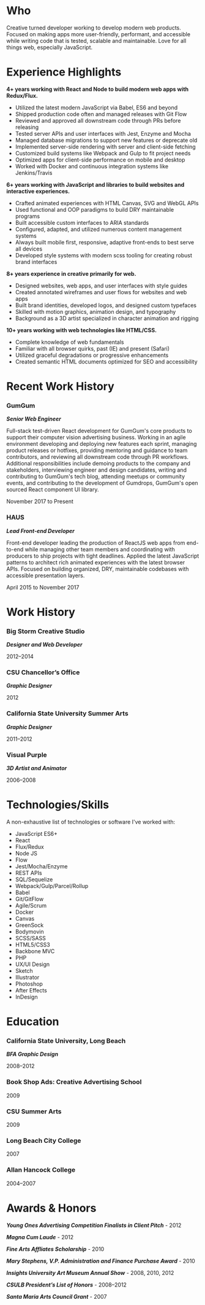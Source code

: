 # Who

Creative turned developer working to develop modern web products. Focused on making apps more user-friendly, performant, and accessible while writing code that is tested, scalable and maintainable. Love for all things web, especially JavaScript.

# Experience Highlights

**4+ years working with React and Node to build modern web apps with Redux/Flux.**

-   Utilized the latest modern JavaScript via Babel, ES6 and beyond
-   Shipped production code often and managed releases with Git Flow
-   Reviewed and approved all downstream code through PRs before releasing
-   Tested server APIs and user interfaces with Jest, Enzyme and Mocha
-   Managed database migrations to support new features or deprecate old
-   Implemented server-side rendering with server and client-side fetching
-   Customized build systems like Webpack and Gulp to fit project needs
-   Optimized apps for client-side performance on mobile and desktop
-   Worked with Docker and continuous integration systems like Jenkins/Travis

**6+ years working with JavaScript and libraries to build websites and interactive experiences.**

-   Crafted animated experiences with HTML Canvas, SVG and WebGL APIs
-   Used functional and OOP paradigms to build DRY maintainable programs
-   Built accessible custom interfaces to ARIA standards
-   Configured, adapted, and utilized numerous content management systems
-   Always built mobile first, responsive, adaptive front-ends to best serve all devices
-   Developed style systems with modern scss tooling for creating robust brand interfaces

**8+ years experience in creative primarily for web.**

-   Designed websites, web apps, and user interfaces with style guides
-   Created annotated wireframes and user flows for websites and web apps
-   Built brand identities, developed logos, and designed custom typefaces
-   Skilled with motion graphics, animation design, and typography
-   Background as a 3D artist specialized in character animation and rigging

**10+ years working with web technologies like HTML/CSS.**

-   Complete knowledge of web fundamentals
-   Familiar with all browser quirks, past (IE) and present (Safari)
-   Utilized graceful degradations or progressive enhancements
-   Created semantic HTML documents optimized for SEO and accessibility

# Recent Work History

### GumGum

**_Senior Web Engineer_**

Full-stack test-driven React development for GumGum's core products to support their computer vision advertising business. Working in an agile environment developing and deploying new features each sprint, managing product releases or hotfixes, providing mentoring and guidance to team contributors, and reviewing all downstream code through PR workflows. Additional responsibilities include demoing products to the company and stakeholders, interviewing engineer and design candidates, writing and contributing to GumGum's tech blog, attending meetups or community events, and contributing to the development of Gumdrops, GumGum's open sourced React component UI library.

November 2017 to Present

### HAUS

**_Lead Front-end Developer_**

Front-end developer leading the production of ReactJS web apps from end-to-end while managing other team members and coordinating with producers to ship projects with tight deadlines. Applied the latest JavaScript patterns to architect rich animated experiences with the latest browser APIs. Focused on building organized, DRY, maintainable codebases with accessible presentation layers.

April 2015 to November 2017

# Work History

### Big Storm Creative Studio

**_Designer and Web Developer_**

2012–2014

### CSU Chancellor’s Office

**_Graphic Designer_**

2012

### California State University Summer Arts

**_Graphic Designer_**

2011–2012

### Visual Purple

**_3D Artist and Animator_**

2006–2008

# Technologies/Skills

A non-exhaustive list of technologies or software I've worked with:

<div class="two-column">

-   JavaScript ES6+
-   React
-   Flux/Redux
-   Node JS
-   Flow
-   Jest/Mocha/Enzyme
-   REST APIs
-   SQL/Sequelize
-   Webpack/Gulp/Parcel/Rollup
-   Babel
-   Git/GitFlow
-   Agile/Scrum
-   Docker
-   Canvas
-   GreenSock
-   Bodymovin
-   SCSS/SASS
-   HTML5/CSS3
-   Backbone MVC
-   PHP
-   UX/UI Design
-   Sketch
-   Illustrator
-   Photoshop
-   After Effects
-   InDesign

</div>

# Education

### California State University, Long Beach

**_BFA Graphic Design_**

2008–2012

### Book Shop Ads: Creative Advertising School

2009

### CSU Summer Arts

2009

### Long Beach City College

2007

### Allan Hancock College

2004–2007

# Awards & Honors

**_Young Ones Advertising Competition Finalists in Client Pitch_** - 2012

**_Magna Cum Laude_** - 2012

**_Fine Arts Affliates Scholarship_** - 2010

**_Mary Stephens, V.P. Administration and Finance Purchase Award_** - 2010

**_Insights University Art Museum Annual Show_** - 2008, 2010, 2012

**_CSULB President’s List of Honors_** - 2008–2012

**_Santa Maria Arts Council Grant_** - 2007
